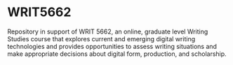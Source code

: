 # WRIT5662
Repository in support of WRIT 5662, an online, graduate level Writing Studies course that explores current and emerging digital writing technologies and provides opportunities to assess writing situations and make appropriate decisions about digital form, production, and scholarship.  
